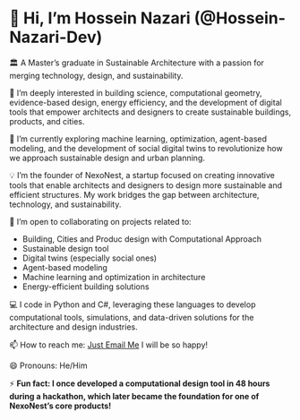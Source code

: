 <h1>👋 Hi, I’m Hossein Nazari (@Hossein-Nazari-Dev)</h1>
<p>🏛️ A Master’s graduate in Sustainable Architecture with a passion for merging technology, design, and sustainability.</p>
<p>👀 I’m deeply interested in building science, computational geometry, evidence-based design, energy efficiency, and the development of digital tools that empower architects and designers to create sustainable buildings, products, and cities.</p>
<p>🌱 I’m currently exploring machine learning, optimization, agent-based modeling, and the development of social digital twins to revolutionize how we approach sustainable design and urban planning.</p>
<p>💡 I’m the founder of NexoNest, a startup focused on creating innovative tools that enable architects and designers to design more sustainable and efficient structures. My work bridges the gap between architecture, technology, and sustainability.</p>
<p>💞️ I’m open to collaborating on projects related to:
<ul>
        <li>Building, Cities and Produc design with Computational Approach</li>
        <li>Sustainable design tool</li>
        <li>Digital twins (especially social ones)</li>
        <li>Agent-based modeling</li>
        <li>Machine learning and optimization in architecture</li>
        <li>Energy-efficient building solutions</li>
</ul>

<p>💻 I code in Python and C#, leveraging these languages to develop computational tools, simulations, and data-driven solutions for the architecture and design industries.</p>
<p>📫 How to reach me: <a href="mailto:hossein.nazari.ac@gmail.com">Just Email Me</a> I will be so happy! </p>

<p>😄 Pronouns: He/Him</p>
<p> ⚡ <b>Fun fact: I once developed a computational design tool in 48 hours during a hackathon, which later became the foundation for one of NexoNest’s core products! </b></p>
